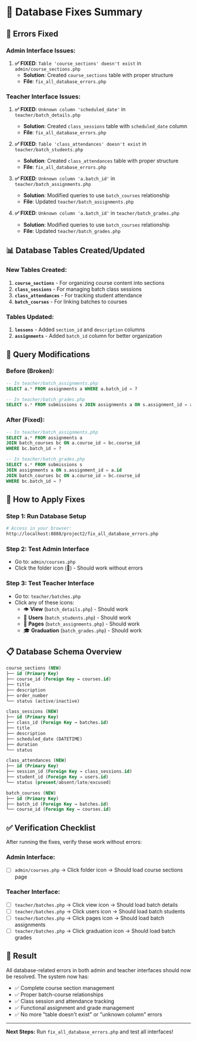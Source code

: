 # 🔧 Database Fixes Summary

## 🚨 Errors Fixed

### **Admin Interface Issues:**
1. **✅ FIXED**: `Table 'course_sections' doesn't exist` in `admin/course_sections.php`
   - **Solution**: Created `course_sections` table with proper structure
   - **File**: `fix_all_database_errors.php`

### **Teacher Interface Issues:**
1. **✅ FIXED**: `Unknown column 'scheduled_date'` in `teacher/batch_details.php`
   - **Solution**: Created `class_sessions` table with `scheduled_date` column
   - **File**: `fix_all_database_errors.php`

2. **✅ FIXED**: `Table 'class_attendances' doesn't exist` in `teacher/batch_students.php`
   - **Solution**: Created `class_attendances` table with proper structure
   - **File**: `fix_all_database_errors.php`

3. **✅ FIXED**: `Unknown column 'a.batch_id'` in `teacher/batch_assignments.php`
   - **Solution**: Modified queries to use `batch_courses` relationship
   - **File**: Updated `teacher/batch_assignments.php`

4. **✅ FIXED**: `Unknown column 'a.batch_id'` in `teacher/batch_grades.php`
   - **Solution**: Modified queries to use `batch_courses` relationship
   - **File**: Updated `teacher/batch_grades.php`

## 📊 Database Tables Created/Updated

### **New Tables Created:**
1. **`course_sections`** - For organizing course content into sections
2. **`class_sessions`** - For managing batch class sessions
3. **`class_attendances`** - For tracking student attendance
4. **`batch_courses`** - For linking batches to courses

### **Tables Updated:**
1. **`lessons`** - Added `section_id` and `description` columns
2. **`assignments`** - Added `batch_id` column for better organization

## 🔄 Query Modifications

### **Before (Broken):**
```sql
-- In teacher/batch_assignments.php
SELECT a.* FROM assignments a WHERE a.batch_id = ?

-- In teacher/batch_grades.php  
SELECT s.* FROM submissions s JOIN assignments a ON s.assignment_id = a.id WHERE a.batch_id = ?
```

### **After (Fixed):**
```sql
-- In teacher/batch_assignments.php
SELECT a.* FROM assignments a 
JOIN batch_courses bc ON a.course_id = bc.course_id 
WHERE bc.batch_id = ?

-- In teacher/batch_grades.php
SELECT s.* FROM submissions s 
JOIN assignments a ON s.assignment_id = a.id 
JOIN batch_courses bc ON a.course_id = bc.course_id 
WHERE bc.batch_id = ?
```

## 🚀 How to Apply Fixes

### **Step 1: Run Database Setup**
```bash
# Access in your browser:
http://localhost:8888/project2/fix_all_database_errors.php
```

### **Step 2: Test Admin Interface**
- Go to: `admin/courses.php`
- Click the folder icon (📁) - Should work without errors

### **Step 3: Test Teacher Interface**
- Go to: `teacher/batches.php`
- Click any of these icons:
  - 👁️ **View** (`batch_details.php`) - Should work
  - 👥 **Users** (`batch_students.php`) - Should work
  - 📄 **Pages** (`batch_assignments.php`) - Should work
  - 🎓 **Graduation** (`batch_grades.php`) - Should work

## 📋 Database Schema Overview

```sql
course_sections (NEW)
├── id (Primary Key)
├── course_id (Foreign Key → courses.id)
├── title
├── description
├── order_number
└── status (active/inactive)

class_sessions (NEW)
├── id (Primary Key)
├── class_id (Foreign Key → batches.id)
├── title
├── description
├── scheduled_date (DATETIME)
├── duration
└── status

class_attendances (NEW)
├── id (Primary Key)
├── session_id (Foreign Key → class_sessions.id)
├── student_id (Foreign Key → users.id)
└── status (present/absent/late/excused)

batch_courses (NEW)
├── id (Primary Key)
├── batch_id (Foreign Key → batches.id)
└── course_id (Foreign Key → courses.id)
```

## ✅ Verification Checklist

After running the fixes, verify these work without errors:

### **Admin Interface:**
- [ ] `admin/courses.php` → Click folder icon → Should load course sections page

### **Teacher Interface:**
- [ ] `teacher/batches.php` → Click view icon → Should load batch details
- [ ] `teacher/batches.php` → Click users icon → Should load batch students
- [ ] `teacher/batches.php` → Click pages icon → Should load batch assignments
- [ ] `teacher/batches.php` → Click graduation icon → Should load batch grades

## 🎉 Result

All database-related errors in both admin and teacher interfaces should now be resolved. The system now has:

- ✅ Complete course section management
- ✅ Proper batch-course relationships
- ✅ Class session and attendance tracking
- ✅ Functional assignment and grade management
- ✅ No more "table doesn't exist" or "unknown column" errors

---

**Next Steps:** Run `fix_all_database_errors.php` and test all interfaces!